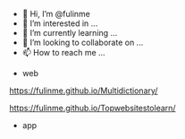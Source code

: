 - 👋 Hi, I’m @fulinme
- 👀 I’m interested in ...
- 🌱 I’m currently learning ...
- 💞️ I’m looking to collaborate on ...
- 📫 How to reach me ...

<!---
fulinme/fulinme is a ✨ special ✨ repository because its `README.md` (this file) appears on your GitHub profile.
You can click the Preview link to take a look at your changes.
--->


- web

https://fulinme.github.io/Multidictionary/

https://fulinme.github.io/Topwebsitestolearn/

- app


